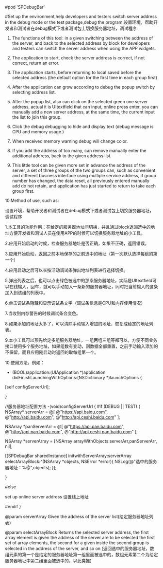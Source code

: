 
#pod 'SPDebugBar'                   

#Set up the environment,help developers and testers switch server address in the debug mode or the test package,debug the program.设置环境，帮助开发者和测试者在debug模式下或者测试包上切换服务器地址，调试程序

1. The functions of this tool: in a given switching between the address of the server, and back to the selected address by block for developers and testers can switch the server address when using the APP widgets.

2. The application to start, check the server address is correct, if not correct, return an error.

3. The application starts, before returning to local saved before the selected address (the default option for the first time in each group first)

4. After the application can grow according to debug the popup switch by selecting address list.

5. After the popup list, also can click on the selected green one server address, actual it is UItextfield that can input, online press enter, you can manually add a new server address, at the same time, the current input the list to join this group.

6. Click the debug debugging to hide and display text (debug message is CPU and memory usage.)

7. When received memory warning debug will change color.

8. If you add the address of too many, can remove manually enter the additional address, back to the given address list.

9. This little tool can be given more set in advance the address of the server, a set of three groups of the two groups can, such as convenient and different business interface using multiple service address, if group number has changed, the data reset, all previously entered manually add do not retain, and application has just started to return to take each group first.

10.Method of use, such as:

设置环境，帮助开发者和测试者在debug模式下或者测试包上切换服务器地址，调试程序

1.本工具的功能作用：在给定的服务器地址间切换，并且通过block返回选中的地址方便开发者和测试人员在使用APP的时候可以切换服务器地址的小工具。

2.应用开始启动的时候，检查服务器地址是否正确，如果不正确，返回错误。

3.应用开始启动，返回之前本地保存的之前选中的地址（第一次默认选择每组的第一个）

4.应用启动之后可以长按活动调试条弹出地址列表进行选择切换。

5.弹出列表之后，也可以点击绿色被选中的那条服务器地址，实际是UItextfield可以在线输入，回车，就可以手动加入一条新的服务器地址，同时把当前输入的这条加入到该组的列表中。

6.单击调试条隐藏和显示调试条文字（调试条信息是CPU和内存使用情况）

7.当收到内存警告的时候调试条会变色。

8.如果添加的地址太多了，可以清除手动输入增加的地址，恢复成给定的地址列表。

9.本小工具可以预先给定多组服务器地址，一组两组三组等都可以，方便不同业务接口使用多个服务地址，如果组数有变动，则数据全部重置，之前手动输入添加的不保留，而且应用刚启动时返回的取每组第一个。

10.使用方法，例如：
- (BOOL)application:(UIApplication *)application didFinishLaunchingWithOptions:(NSDictionary *)launchOptions
{

[self configServerUrl];

}

//服务器地址配置方法
-(void)configServerUrl
{
#if (DEBUG || TEST)
{
NSArray* serverArr = @[
@"https://api.baidu.com",
@"http://api.baidu.com",
@"http://api.ceshi.baidu.com"
];

NSArray *panServerArr = @[
@"https://api.pan.baidu.com",
@"http://api.pan.baidu.com",
@"http://api.ceshi.pan.baidu.com"
];

NSArray *serverArray = [NSArray arrayWithObjects:serverArr,panServerArr, nil];

[[SPDebugBar sharedInstance] initwithServerArray:serverArray selectArrayBlock:^(NSArray *objects, NSError *error){
NSLog(@"选中的服务器地址：%@",objects);
}];

}

#else

  set up online server address
  设置线上地址

#endif
}


@param serverArray      Given the address of the server list(给定服务器地址列表)

@param selectArrayBlock Returns the selected server address, the first array element is given the address of the server are to be selected the first set of array elements, the second for a given inside the second group is selected in the address of the server, and so on
(返回选中的服务器地址，数组元素的第一个是给定的服务器地址第一组里面被选中的，数组元素第二个为给定服务器地址中第二组里面被选中的，以此类推)


